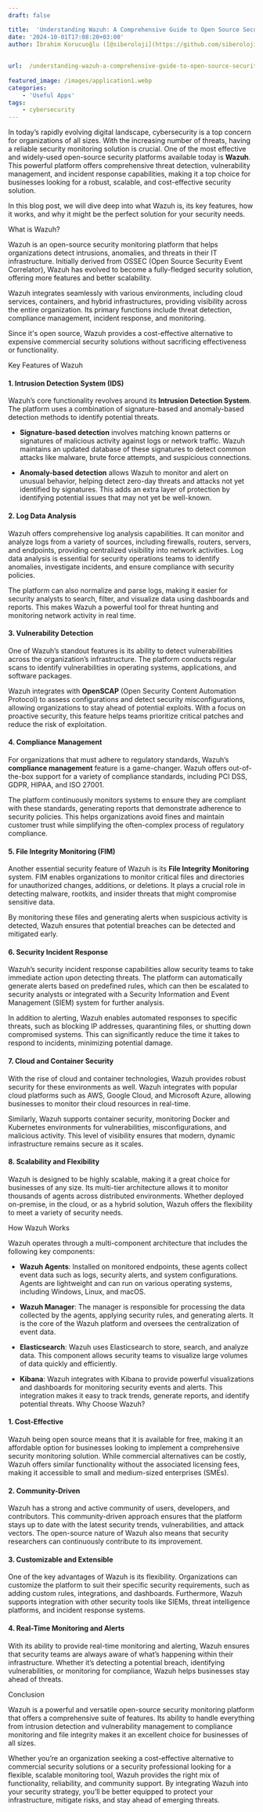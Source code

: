```yaml
---
draft: false

title:  'Understanding Wazuh: A Comprehensive Guide to Open Source Security'
date: '2024-10-01T17:08:20+03:00'
author: İbrahim Korucuoğlu ([@siberoloji](https://github.com/siberoloji))
 
 
url:  /understanding-wazuh-a-comprehensive-guide-to-open-source-security/
 
featured_image: /images/application1.webp
categories:
    - 'Useful Apps'
tags:
    - cybersecurity
---
```



In today’s rapidly evolving digital landscape, cybersecurity is a top concern for organizations of all sizes. With the increasing number of threats, having a reliable security monitoring solution is crucial. One of the most effective and widely-used open-source security platforms available today is **Wazuh**. This powerful platform offers comprehensive threat detection, vulnerability management, and incident response capabilities, making it a top choice for businesses looking for a robust, scalable, and cost-effective security solution.



In this blog post, we will dive deep into what Wazuh is, its key features, how it works, and why it might be the perfect solution for your security needs.



What is Wazuh?



Wazuh is an open-source security monitoring platform that helps organizations detect intrusions, anomalies, and threats in their IT infrastructure. Initially derived from OSSEC (Open Source Security Event Correlator), Wazuh has evolved to become a fully-fledged security solution, offering more features and better scalability.



Wazuh integrates seamlessly with various environments, including cloud services, containers, and hybrid infrastructures, providing visibility across the entire organization. Its primary functions include threat detection, compliance management, incident response, and monitoring.



Since it's open source, Wazuh provides a cost-effective alternative to expensive commercial security solutions without sacrificing effectiveness or functionality.



Key Features of Wazuh


#### 1. **Intrusion Detection System (IDS)**



Wazuh’s core functionality revolves around its **Intrusion Detection System**. The platform uses a combination of signature-based and anomaly-based detection methods to identify potential threats.


* **Signature-based detection** involves matching known patterns or signatures of malicious activity against logs or network traffic. Wazuh maintains an updated database of these signatures to detect common attacks like malware, brute force attempts, and suspicious connections.

* **Anomaly-based detection** allows Wazuh to monitor and alert on unusual behavior, helping detect zero-day threats and attacks not yet identified by signatures. This adds an extra layer of protection by identifying potential issues that may not yet be well-known.



#### 2. **Log Data Analysis**



Wazuh offers comprehensive log analysis capabilities. It can monitor and analyze logs from a variety of sources, including firewalls, routers, servers, and endpoints, providing centralized visibility into network activities. Log data analysis is essential for security operations teams to identify anomalies, investigate incidents, and ensure compliance with security policies.



The platform can also normalize and parse logs, making it easier for security analysts to search, filter, and visualize data using dashboards and reports. This makes Wazuh a powerful tool for threat hunting and monitoring network activity in real time.


#### 3. **Vulnerability Detection**



One of Wazuh’s standout features is its ability to detect vulnerabilities across the organization’s infrastructure. The platform conducts regular scans to identify vulnerabilities in operating systems, applications, and software packages.



Wazuh integrates with **OpenSCAP** (Open Security Content Automation Protocol) to assess configurations and detect security misconfigurations, allowing organizations to stay ahead of potential exploits. With a focus on proactive security, this feature helps teams prioritize critical patches and reduce the risk of exploitation.


#### 4. **Compliance Management**



For organizations that must adhere to regulatory standards, Wazuh’s **compliance management** feature is a game-changer. Wazuh offers out-of-the-box support for a variety of compliance standards, including PCI DSS, GDPR, HIPAA, and ISO 27001.



The platform continuously monitors systems to ensure they are compliant with these standards, generating reports that demonstrate adherence to security policies. This helps organizations avoid fines and maintain customer trust while simplifying the often-complex process of regulatory compliance.


#### 5. **File Integrity Monitoring (FIM)**



Another essential security feature of Wazuh is its **File Integrity Monitoring** system. FIM enables organizations to monitor critical files and directories for unauthorized changes, additions, or deletions. It plays a crucial role in detecting malware, rootkits, and insider threats that might compromise sensitive data.



By monitoring these files and generating alerts when suspicious activity is detected, Wazuh ensures that potential breaches can be detected and mitigated early.


#### 6. **Security Incident Response**



Wazuh’s security incident response capabilities allow security teams to take immediate action upon detecting threats. The platform can automatically generate alerts based on predefined rules, which can then be escalated to security analysts or integrated with a Security Information and Event Management (SIEM) system for further analysis.



In addition to alerting, Wazuh enables automated responses to specific threats, such as blocking IP addresses, quarantining files, or shutting down compromised systems. This can significantly reduce the time it takes to respond to incidents, minimizing potential damage.


#### 7. **Cloud and Container Security**



With the rise of cloud and container technologies, Wazuh provides robust security for these environments as well. Wazuh integrates with popular cloud platforms such as AWS, Google Cloud, and Microsoft Azure, allowing businesses to monitor their cloud resources in real-time.



Similarly, Wazuh supports container security, monitoring Docker and Kubernetes environments for vulnerabilities, misconfigurations, and malicious activity. This level of visibility ensures that modern, dynamic infrastructure remains secure as it scales.


#### 8. **Scalability and Flexibility**



Wazuh is designed to be highly scalable, making it a great choice for businesses of any size. Its multi-tier architecture allows it to monitor thousands of agents across distributed environments. Whether deployed on-premise, in the cloud, or as a hybrid solution, Wazuh offers the flexibility to meet a variety of security needs.



How Wazuh Works



Wazuh operates through a multi-component architecture that includes the following key components:


* **Wazuh Agents**: Installed on monitored endpoints, these agents collect event data such as logs, security alerts, and system configurations. Agents are lightweight and can run on various operating systems, including Windows, Linux, and macOS.

* **Wazuh Manager**: The manager is responsible for processing the data collected by the agents, applying security rules, and generating alerts. It is the core of the Wazuh platform and oversees the centralization of event data.

* **Elasticsearch**: Wazuh uses Elasticsearch to store, search, and analyze data. This component allows security teams to visualize large volumes of data quickly and efficiently.

* **Kibana**: Wazuh integrates with Kibana to provide powerful visualizations and dashboards for monitoring security events and alerts. This integration makes it easy to track trends, generate reports, and identify potential threats.
Why Choose Wazuh?


#### 1. **Cost-Effective**



Wazuh being open source means that it is available for free, making it an affordable option for businesses looking to implement a comprehensive security monitoring solution. While commercial alternatives can be costly, Wazuh offers similar functionality without the associated licensing fees, making it accessible to small and medium-sized enterprises (SMEs).


#### 2. **Community-Driven**



Wazuh has a strong and active community of users, developers, and contributors. This community-driven approach ensures that the platform stays up to date with the latest security trends, vulnerabilities, and attack vectors. The open-source nature of Wazuh also means that security researchers can continuously contribute to its improvement.


#### 3. **Customizable and Extensible**



One of the key advantages of Wazuh is its flexibility. Organizations can customize the platform to suit their specific security requirements, such as adding custom rules, integrations, and dashboards. Furthermore, Wazuh supports integration with other security tools like SIEMs, threat intelligence platforms, and incident response systems.


#### 4. **Real-Time Monitoring and Alerts**



With its ability to provide real-time monitoring and alerting, Wazuh ensures that security teams are always aware of what’s happening within their infrastructure. Whether it’s detecting a potential breach, identifying vulnerabilities, or monitoring for compliance, Wazuh helps businesses stay ahead of threats.



Conclusion



Wazuh is a powerful and versatile open-source security monitoring platform that offers a comprehensive suite of features. Its ability to handle everything from intrusion detection and vulnerability management to compliance monitoring and file integrity makes it an excellent choice for businesses of all sizes.



Whether you’re an organization seeking a cost-effective alternative to commercial security solutions or a security professional looking for a flexible, scalable monitoring tool, Wazuh provides the right mix of functionality, reliability, and community support. By integrating Wazuh into your security strategy, you’ll be better equipped to protect your infrastructure, mitigate risks, and stay ahead of emerging threats.
